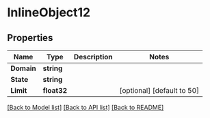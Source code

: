 # InlineObject12

## Properties

Name | Type | Description | Notes
------------ | ------------- | ------------- | -------------
**Domain** | **string** |  | 
**State** | **string** |  | 
**Limit** | **float32** |  | [optional] [default to 50]

[[Back to Model list]](../README.md#documentation-for-models) [[Back to API list]](../README.md#documentation-for-api-endpoints) [[Back to README]](../README.md)


